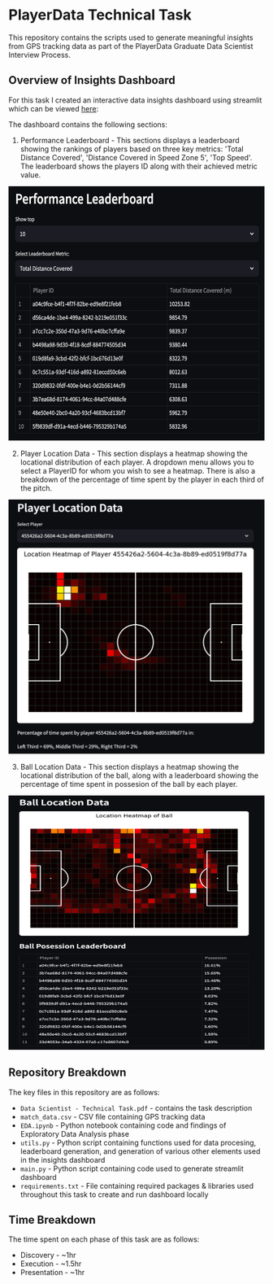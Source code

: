 # PlayerData Technical Task

This repository contains the scripts used to generate meaningful insights from GPS tracking data as part of the PlayerData Graduate Data Scientist Interview Process.

## Overview of Insights Dashboard
For this task I created an interactive data insights dashboard using streamlit which can be viewed [here](https://axeleichelmann-playerdata.streamlit.app):

The dashboard contains the following sections:
1. Performance Leaderboard - This sections displays a leaderboard showing the rankings of players based on three key metrics: 'Total Distance Covered', 'Distance Covered in Speed Zone 5', 'Top Speed'. The leaderboard shows the players ID along with their achieved metric value.

<img src="assets/leaderboard.png" alt="Alt Text" width="600" height="500">

2. Player Location Data - This section displays a heatmap showing the locational distribution of each player. A dropdown menu allows you to select a PlayerID for whom you wish to see a heatmap. There is also a breakdown of the percentage of time spent by the player in each third of the pitch.

<img src="assets/player-heatmap.png" alt="Alt Text" width="600" height="500">

3. Ball Location Data - This section displays a heatmap showing the locational distribution of the ball, along with a leaderboard showing the percentage of time spent in possesion of the ball by each player.

<img src="assets/ball-heatmap.png" alt="Alt Text" width="600" height="500">

## Repository Breakdown
The key files in this repository are as follows:
* `Data Scientist - Technical Task.pdf` - contains the task description
* `match_data.csv` - CSV file containing GPS tracking data
* `EDA.ipynb` - Python notebook containing code and findings of Exploratory Data Analysis phase
* `utils.py` - Python script containing functions used for data procesing, leaderboard generation, and generation of various other elements used in the insights dashboard
* `main.py` - Python script containing code used to generate streamlit dashboard
* `requirements.txt` - File containing required packages & libraries used throughout this task to create and run dashboard locally

## Time Breakdown
The time spent on each phase of this task are as follows:
* Discovery - ~1hr
* Execution - ~1.5hr
* Presentation - ~1hr